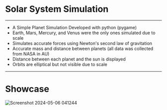 # Solar System Simulation
<hr />

- A Simple Planet Simulation Developed with python (pygame)  
- Earth, Mars, Mercury, and Venus were the only ones simulated due to scale  
- Simulates accurate forces using Newton's second law of gravitation  
- Accurate mass and distance between planets (all data was collected from NASA in AU)  
- Distance between each planet and the sun is displayed  
- Orbits are elliptical but not visible due to scale  

<hr />

# Showcase
![Screenshot 2024-05-06 041244](https://github.com/yossev/solar-system-simulator/assets/93604359/7d7e64af-2275-4e2f-9b4e-7e2b0189c44b)
